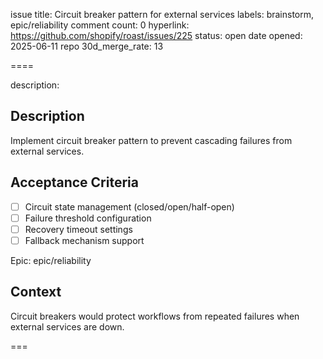 issue title: Circuit breaker pattern for external services
labels: brainstorm, epic/reliability
comment count: 0
hyperlink: https://github.com/shopify/roast/issues/225
status: open
date opened: 2025-06-11
repo 30d_merge_rate: 13

====

description:
## Description
Implement circuit breaker pattern to prevent cascading failures from external services.

## Acceptance Criteria
- [ ] Circuit state management (closed/open/half-open)
- [ ] Failure threshold configuration
- [ ] Recovery timeout settings
- [ ] Fallback mechanism support

Epic: epic/reliability

## Context
Circuit breakers would protect workflows from repeated failures when external services are down.

===

